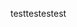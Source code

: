 <!--title: Linux	
description: Linux，全称GNU/Linux，是一种免费使用和自由传播的类UNIX操作系统，它主要受到Minix和Unix思想的启发，是一个基于POSIX的多用户、多任务、支持多线程和多CPU的操作系统。
type: 笔记
firstPicture: http://static-blog.top234.top/image/1.png
status: 1
priority: 6
=top234=-->





testtestestest
